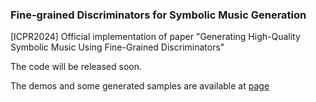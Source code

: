 ### Fine-grained Discriminators for Symbolic Music Generation

[ICPR2024] Official implementation of paper "Generating High-Quality Symbolic Music Using Fine-Grained Discriminators"

The code will be released soon.

The demos and some generated samples are available at [page]([https://zzdoog.github.io/fg-discriminators/](https://zzdoog.github.io/fine-grained-music-discriminators/))
